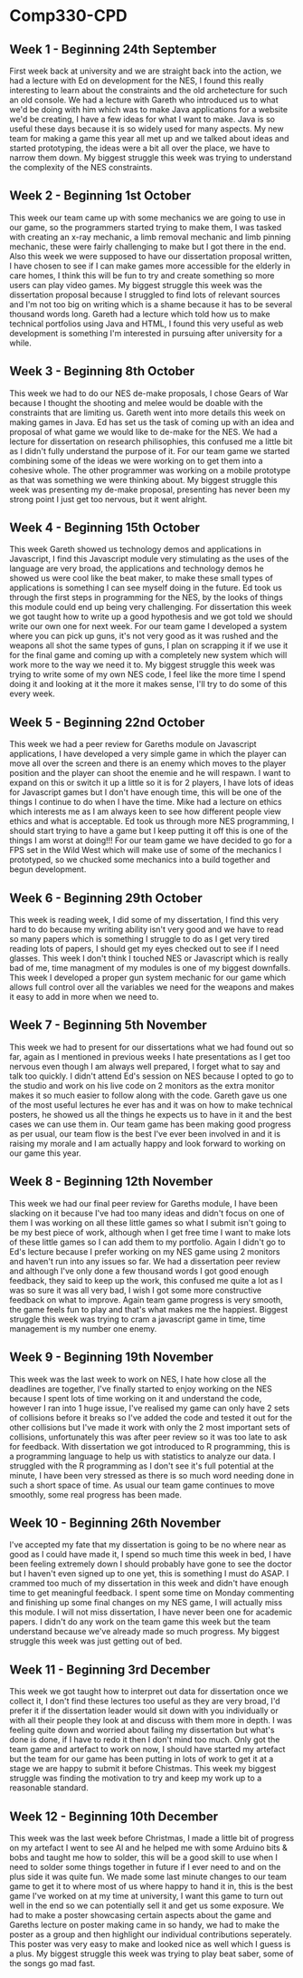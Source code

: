 # Comp330-CPD

## Week 1 - Beginning 24th September
First week back at university and we are straight back into the action, we had a lecture with Ed on development for the NES, I found this really interesting to learn about the constraints and the old archetecture for such an old console. We had a lecture with Gareth who introduced us to what we'd be doing with him which was to make Java applications for a website we'd be creating, I have a few ideas for what I want to make. Java is so useful these days because it is so widely used for many aspects. My new team for making a game this year all met up and we talked about ideas and started prototyping, the ideas were a bit all over the place, we have to narrow them down. My biggest struggle this week was trying to understand the complexity of the NES constraints.

## Week 2 - Beginning 1st October
This week our team came up with some mechanics we are going to use in our game, so the programmers started trying to make them, I was tasked with creating an x-ray mechanic, a limb removal mechanic and limb pinning mechanic, these were fairly challenging to make but I got there in the end. Also this week we were supposed to have our dissertation proposal written, I have chosen to see if I can make games more accessible for the elderly in care homes, I think this will be fun to try and create something so more users can play video games. My biggest struggle this week was the dissertation proposal because I struggled to find lots of relevant sources and I'm not too big on writing which is a shame because it has to be several thousand words long. Gareth had a lecture which told how us to make technical portfolios using Java and HTML, I found this very useful as web development is something I'm interested in pursuing after university for a while.

## Week 3 - Beginning 8th October
This week we had to do our NES de-make proposals, I chose Gears of War because I thought the shooting and melee would be doable with the constraints that are limiting us. Gareth went into more details this week on making games in Java. Ed has set us the task of coming up with an idea and proposal of what game we would like to de-make for the NES. We had a lecture for dissertation on research philisophies, this confused me a little bit as I didn't fully understand the purpose of it. For our team game we started combining some of the ideas we were working on to get them into a cohesive whole. The other programmer was working on a mobile prototype as that was something we were thinking about. My biggest struggle this week was presenting my de-make proposal, presenting has never been my strong point I just get too nervous, but it went alright.

## Week 4 - Beginning 15th October
This week Gareth showed us technology demos and applications in Javascript, I find this Javascript module very stimulating as the uses of the language are very broad, the applications and technology demos he showed us were cool like the beat maker, to make these small types of applications is something I can see myself doing in the future. Ed took us through the first steps in programming for the NES, by the looks of things this module could end up being very challenging. For dissertation this week we got taught how to write up a good hypothesis and we got told we should write our own one for next week. For our team game I developed a system where you can pick up guns, it's not very good as it was rushed and the weapons all shot the same types of guns, I plan on scrapping it if we use it for the final game and coming up with a completely new system which will work more to the way we need it to. My biggest struggle this week was trying to write some of my own NES code, I feel like the more time I spend doing it and looking at it the more it makes sense, I'll try to do some of this every week.

## Week 5 - Beginning 22nd October
This week we had a peer review for Gareths module on Javascript applications, I have developed a very simple game in which the player can move all over the screen and there is an enemy which moves to the player position and the player can shoot the enemie and he will respawn. I want to expand on this or switch it up a little so it is for 2 players, I have lots of ideas for Javascript games but I don't have enough time, this will be one of the things I continue to do when I have the time. Mike had a lecture on ethics which interests me as I am always keen to see how different people view ethics and what is acceptable. Ed took us through more NES programming, I should start trying to have a game but I keep putting it off this is one of the things I am worst at doing!!! For our team game we have decided to go for a FPS set in the Wild West which will make use of some of the mechanics I prototyped, so we chucked some mechanics into a build together and begun development.

## Week 6 - Beginning 29th October
This week is reading week, I did some of my dissertation, I find this very hard to do because my writing ability isn't very good and we have to read so many papers which is something I struggle to do as I get very tired reading lots of papers, I should get my eyes checked out to see if I need glasses. This week I don't think I touched NES or Javascript which is really bad of me, time managment of my modules is one of my biggest downfalls. This week I developed a proper gun system mechanic for our game which allows full control over all the variables we need for the weapons and makes it easy to add in more when we need to.

## Week 7 - Beginning 5th November
This week we had to present for our dissertations what we had found out so far, again as I mentioned in previous weeks I hate presentations as I get too nervous even though I am always well prepared, I forget what to say and talk too quickly. I didn't attend Ed's session on NES because I opted to go to the studio and work on his live code on 2 monitors as the extra monitor makes it so much easier to follow along with the code. Gareth gave us one of the most useful lectures he ever has and it was on how to make technical posters, he showed us all the things he expects us to have in it and the best cases we can use them in. Our team game has been making good progress as per usual, our team flow is the best I've ever been involved in and it is raising my morale and I am actually happy and look forward to working on our game this year.

## Week 8 - Beginning 12th November
This week we had our final peer review for Gareths module, I have been slacking on it because I've had too many ideas and didn't focus on one of them I was working on all these little games so what I submit isn't going to be my best piece of work, although when I get free time I want to make lots of these little games so I can add them to my portfolio. Again I didn't go to Ed's lecture because I prefer working on my NES game using 2 monitors and haven't run into any issues so far. We had a dissertation peer review and although I've only done a few thousand words I got good enough feedback, they said to keep up the work, this confused me quite a lot as I was so sure it was all very bad, I wish I got some more constructive feedback on what to improve. Again team game progress is very smooth, the game feels fun to play and that's what makes me the happiest. Biggest struggle this week was trying to cram a javascript game in time, time management is my number one enemy.

## Week 9 - Beginning 19th November
This week was the last week to work on NES, I hate how close all the deadlines are together, I've finally started to enjoy working on the NES because I spent lots of time working on it and understand the code, however I ran into 1 huge issue, I've realised my game can only have 2 sets of collisions before it breaks so I've added the code and tested it out for the other collisions but I've made it work with only the 2 most important sets of collisions, unfortunately this was after peer review so it was too late to ask for feedback. With dissertation we got introduced to R programming, this is a programming language to help us with statistics to analyze our data. I struggled with the R programming as I don't see it's full potential at the minute, I have been very stressed as there is so much word needing done in such a short space of time. As usual our team game continues to move smoothly, some real progress has been made.

## Week 10 - Beginning 26th November
I've accepted my fate that my dissertation is going to be no where near as good as I could have made it, I spend so much time this week in bed, I have been feeling extremely down I should probably have gone to see the doctor but I haven't even signed up to one yet, this is something I must do ASAP. I crammed too much of my dissertation in this week and didn't have enough time to get meaningful feedback. I spent some time on Monday commenting and finishing up some final changes on my NES game, I will actually miss this module. I will not miss dissertation, I have never been one for academic papers. I didn't do any work on the team game this week but the team understand because we've already made so much progress. My biggest struggle this week was just getting out of bed.

## Week 11 - Beginning 3rd December
This week we got taught how to interpret out data for dissertation once we collect it, I don't find these lectures too useful as they are very broad, I'd prefer it if the dissertation leader would sit down with you individually or with all their people they look at and discuss with them more in depth. I was feeling quite down and worried about failing my dissertation but what's done is done, if I have to redo it then I don't mind too much. Only got the team game and artefact to work on now, I should have started my artefact but the team for our game has been putting in lots of work to get it at a stage we are happy to submit it before Chistmas. This week my biggest struggle was finding the motivation to try and keep my work up to a reasonable standard.

## Week 12 - Beginning 10th December
This week was the last week before Christmas, I made a little bit of progress on my artefact I went to see Al and he helped me with some Arduino bits & bobs and taught me how to solder, this will be a good skill to use when I need to solder some things together in future if I ever need to and on the plus side it was quite fun. We made some last minute changes to our team game to get it to where most of us where happy to hand it in, this is the best game I've worked on at my time at university, I want this game to turn out well in the end so we can potentially sell it and get us some exposure. We had to make a poster showcasing certain aspects about the game and Gareths lecture on poster making came in so handy, we had to make the poster as a group and then highlight our individual contributions seperately. This poster was very easy to make and looked nice as well which I guess is a plus. My biggest struggle this week was trying to play beat saber, some of the songs go mad fast. 
